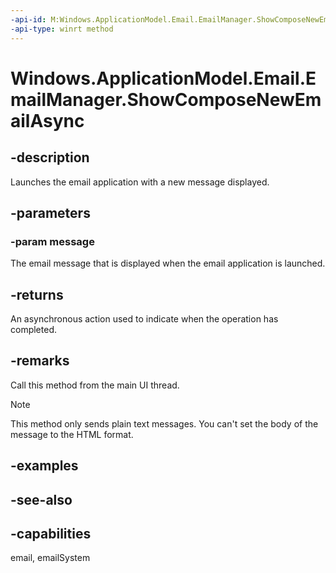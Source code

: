 ```yaml
---
-api-id: M:Windows.ApplicationModel.Email.EmailManager.ShowComposeNewEmailAsync(Windows.ApplicationModel.Email.EmailMessage)
-api-type: winrt method
---
```


<!-- Method syntax
public Windows.Foundation.IAsyncAction ShowComposeNewEmailAsync(Windows.ApplicationModel.Email.EmailMessage message)
-->

# Windows.ApplicationModel.Email.EmailManager.ShowComposeNewEmailAsync

## -description
Launches the email application with a new message displayed.

## -parameters
### -param message
The email message that is displayed when the email application is launched.

## -returns
An asynchronous action used to indicate when the operation has completed.

## -remarks
Call this method from the main UI thread.

>[!NOTE]
This method only sends plain text messages. You can't set the body of the message to the HTML format.

## -examples

## -see-also

## -capabilities
email, emailSystem
